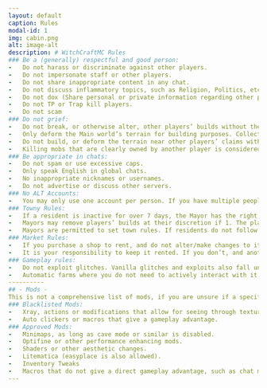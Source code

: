 ```yaml
---
layout: default
caption: Rules
modal-id: 1
img: cabin.png
alt: image-alt
description: # WitchCraftMC Rules
### Be a (generally) respectful and good person:
-   Do not harass or discriminate against other players.
-   Do not impersonate staff or other players.
-   Do not share inappropriate content in any chat.
-   Do not discuss inflammatory topics, such as Religion, Politics, etc.
-   Do not dox (Share personal or private information regarding other people)
-   Do not TP or Trap kill players.
-   Do not scam
### Do not grief:
-   Do not break, or otherwise alter, other players’ builds without their permission.
-   Only deform the Main world’s terrain for building purposes. Collecting resources should be done in the resource world.
-   Do not build, or deform the terrain near other players’ claims without their permission.
-   Killing mobs that are clearly owned by another player is considered grief.
### Be appropriate in chats:
-   Do not spam or use excessive caps.
-   Only speak English in global chats.
-   No inappropriate nicknames or usernames.
-   Do not advertise or discuss other servers.
### No ALT Accounts:
-   You may only use one account per person. If you have multiple people in your household that are playing, contact a staff member.
### Towny Rules:
-   If a resident is inactive for over 7 days, the Mayor has the right to remove them from the town.
-   Mayors may remove players’ builds at their discretion if 1. The player has left the town, or 2. They have not been online for over 7 days. However, the Mayor must give them a 2 day notice before hand, and allow the player to remove it if they want.
-   Mayors are permitted to set town rules. If residents do not follow these, Mayors are allowed to enforce them by 1. Banning them from the town, and/or 2. Evicting.
### Market Rules:
-   If you purchase a shop to rent, and do not alter/make changes to it within 7 days, staff may forcibly unrent it for a new owner to take over.
-   It is your responsibility to keep it rented. If you don’t, and another player rents it, they are permitted to claim all the shops content and are not required to return it to the original owner.
### Gameplay rules:
-   Do not exploit glitches. Vanilla glitches and exploits also fall under this.
-   Automatic farms where you do not need to actively interact with it are not permitted. Ask staff if you are unsure.
----------
## - Mods -
This is not a comprehensive list of mods, if you are unsure if a specific mod is allowed, contact a staff member.
### Blacklisted Mods:
-   Xray, actions or modifications that allow for seeing through textures a normal player can not.
-   Auto clickers or macros that give a gameplay advantage.
### Approved Mods:
-   Minimaps, as long as cave mode or similar is disabled.
-   Optifine or other performance enhancing mods.
-   Shaders or other aesthetic changes.
-   Litematica (easyplace is also allowed).
-   Inventory Tweaks
-   Macros that do not give a direct gameplay advantage, such as chat macros.
---
```

